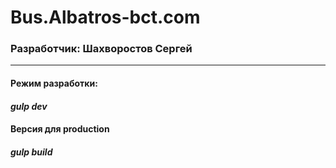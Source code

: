 # Bus.Albatros-bct.com

### Разработчик: Шахворостов Сергей

---

#### **Режим разработки:**

#### *gulp dev*

#### **Версия для production**

#### *gulp build*
